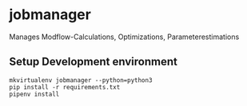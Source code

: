 # jobmanager
Manages Modflow-Calculations, Optimizations, Parameterestimations

## Setup Development environment

```
mkvirtualenv jobmanager --python=python3
pip install -r requirements.txt
pipenv install
```